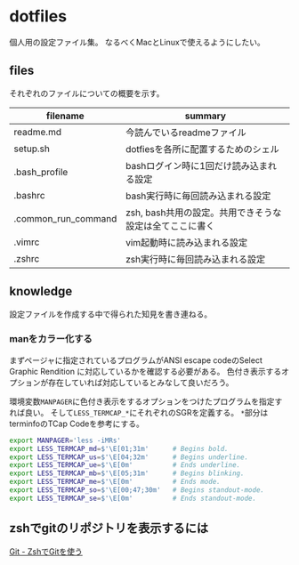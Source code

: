 # dotfiles

個人用の設定ファイル集。
なるべくMacとLinuxで使えるようにしたい。

## files

それぞれのファイルについての概要を示す。

|filename|summary|
|---|---|
|readme.md|今読んでいるreadmeファイル|
|setup.sh|dotfiesを各所に配置するためのシェル|
|.bash\_profile|bashログイン時に1回だけ読み込まれる設定|
|.bashrc|bash実行時に毎回読み込まれる設定|
|.common\_run\_command|zsh, bash共用の設定。共用できそうな設定は全てここに書く|
|.vimrc|vim起動時に読み込まれる設定|
|.zshrc|zsh実行時に毎回読み込まれる設定|

## knowledge

設定ファイルを作成する中で得られた知見を書き連ねる。

### manをカラー化する

まずページャに指定されているプログラムがANSI escape codeのSelect Graphic Rendition
に対応しているかを確認する必要がある。
色付き表示するオプションが存在していれば対応しているとみなして良いだろう。

環境変数`MANPAGER`に色付き表示をするオプションをつけたプログラムを指定すれば良い。
そして`LESS_TERMCAP_*`にそれぞれのSGRを定義する。
`*`部分はterminfoのTCap Codeを参考にする。


```sh
export MANPAGER='less -iMRs'
export LESS_TERMCAP_md=$'\E[01;31m'      # Begins bold.
export LESS_TERMCAP_us=$'\E[04;32m'      # Begins underline.
export LESS_TERMCAP_ue=$'\E[0m'          # Ends underline.
export LESS_TERMCAP_mb=$'\E[05;31m'      # Begins blinking.
export LESS_TERMCAP_me=$'\E[0m'          # Ends mode.
export LESS_TERMCAP_so=$'\E[00;47;30m'   # Begins standout-mode.
export LESS_TERMCAP_se=$'\E[0m'          # Ends standout-mode.
```

## zshでgitのリポジトリを表示するには

[Git - ZshでGitを使う](https://git-scm.com/book/ja/v2/Appendix-A%3A-%E3%81%9D%E3%81%AE%E4%BB%96%E3%81%AE%E7%92%B0%E5%A2%83%E3%81%A7%E3%81%AEGit-Zsh%E3%81%A7Git%E3%82%92%E4%BD%BF%E3%81%86)
